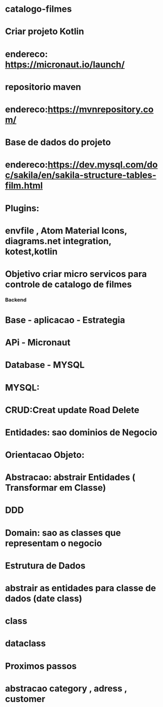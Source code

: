 # catalogo-filmes
# Criar projeto Kotlin
# endereco: https://micronaut.io/launch/

# repositorio maven
# endereco:https://mvnrepository.com/

# Base de dados do projeto
# endereco:https://dev.mysql.com/doc/sakila/en/sakila-structure-tables-film.html

# Plugins:
# envfile , Atom Material Icons, diagrams.net integration, kotest,kotlin

# Objetivo criar micro servicos para controle de catalogo de filmes

### Backend 
# Base - aplicacao - Estrategia

# APi - Micronaut
# Database - MYSQL


# MYSQL:
# CRUD:Creat update Road Delete
# Entidades: sao dominios de Negocio

# Orientacao Objeto:
# Abstracao: abstrair Entidades ( Transformar em Classe)

# DDD
# Domain: sao as classes que representam o negocio 

# Estrutura de Dados
# abstrair as entidades para classe de dados (date class)
# class
# dataclass

# Proximos passos
# abstracao category , adress , customer